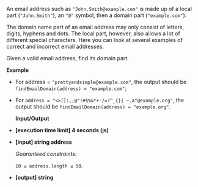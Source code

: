 An email address such as `"John.Smith@example.com"` is made up of a local part (`"John.Smith"`), an `"@"` symbol, then a domain part (`"example.com"`).

The domain name part of an email address may only consist of letters, digits, hyphens and dots. The local part, however, also allows a lot of different special characters. Here you can look at several examples of correct and incorrect email addresses.

Given a valid email address, find its domain part.

**Example**

- For address = `"prettyandsimple@example.com"`, the output should be
`findEmailDomain(address) = "example.com"`;
- For `address = "<>[]:,;@"!#$%&*+-/=?^_{}| ~.a"@example.org"`, the output should be
`findEmailDomain(address) = "example.org"`.

    **Input/Output**

- **[execution time limit] 4 seconds (js)**

- **[input] string address**

    *Guaranteed constraints:*

    `10 ≤ address.length ≤ 50`.

- **[output] string**

